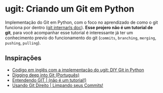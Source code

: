 # ugit: Criando um Git em Python

Implementação do Git em Python, com o foco no aprendizado de como o git funciona por dentro ([git internarls doc](https://git-scm.com/book/en/v2/Git-Internals-Plumbing-and-Porcelain)). **Esse projero não é um tutorial de git**, para você acompanhar esse tutorial é interessante já ter um conhecimento previo do funcionamento do git (`commits`, `branching`, `merging`, `pushing`, `pulling`).


## Inspirações

- [Codigo em inglês com a implementação do ugit: DIY Git in Python](https://www.leshenko.net/p/ugit/)
- [Digging deep into Git (Português)](https://www.youtube.com/watch?v=H2j7e81J798)
- [Entendendo GIT | (não é um tutorial!)](https://www.youtube.com/watch?v=6Czd1Yetaac)
- [Usando Git Direito | Limpando seus Commits!](https://www.youtube.com/watch?v=6OokP-NE49k)

